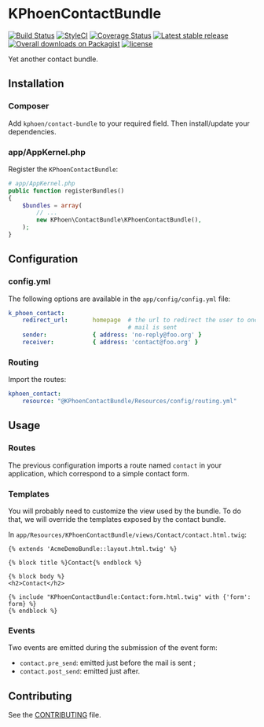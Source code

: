 # KPhoenContactBundle

[![Build Status](https://travis-ci.org/K-Phoen/KPhoenContactBundle.svg?branch=master)](https://travis-ci.org/K-Phoen/KPhoenContactBundle)
[![StyleCI](https://styleci.io/repos/7018780/shield)](https://styleci.io/repos/7018780)
[![Coverage Status](https://coveralls.io/repos/github/K-Phoen/KPhoenContactBundle/badge.svg?branch=master)](https://coveralls.io/github/K-Phoen/KPhoenContactBundle?branch=master)
[![Latest stable release](https://img.shields.io/github/release/K-Phoen/KPhoenContactBundle.svg?maxAge=2592000)](https://github.com/K-Phoen/KPhoenContactBundle/releases)
[![Overall downloads on Packagist](https://img.shields.io/packagist/dt/kphoen/contact-bundle.svg?maxAge=2592000)](https://packagist.org/packages/kphoen/contact-bundle)
[![license](https://img.shields.io/github/license/K-Phoen/KPhoenContactBundle.svg?maxAge=2592000)](https://github.com/K-Phoen/KPhoenContactBundle/blob/master/LICENCE)

Yet another contact bundle.

## Installation

### Composer

Add `kphoen/contact-bundle` to your required field. Then install/update your
dependencies.

### app/AppKernel.php

Register the `KPhoenContactBundle`:

```php
# app/AppKernel.php
public function registerBundles()
{
    $bundles = array(
        // ...
        new KPhoen\ContactBundle\KPhoenContactBundle(),
    );
}
```

## Configuration

### config.yml

The following options are available in the `app/config/config.yml` file:

```yaml
k_phoen_contact:
    redirect_url:       homepage  # the url to redirect the user to once the
                                  # mail is sent
    sender:             { address: 'no-reply@foo.org' }
    receiver:           { address: 'contact@foo.org' }
```

### Routing

Import the routes:

```yaml
kphoen_contact:
    resource: "@KPhoenContactBundle/Resources/config/routing.yml"
```

## Usage

### Routes

The previous configuration imports a route named `contact` in your application,
which correspond to a simple contact form.

### Templates

You will probably need to customize the view used by the bundle. To do that, we
will override the templates exposed by the contact bundle.

In `app/Resources/KPhoenContactBundle/views/Contact/contact.html.twig`:

```jinja
{% extends 'AcmeDemoBundle::layout.html.twig' %}

{% block title %}Contact{% endblock %}

{% block body %}
<h2>Contact</h2>

{% include "KPhoenContactBundle:Contact:form.html.twig" with {'form': form} %}
{% endblock %}
```

### Events

Two events are emitted during the submission of the event form:

 * `contact.pre_send`: emitted just before the mail is sent ;
 * `contact.post_send`: emitted just after.

## Contributing

See the [CONTRIBUTING](https://github.com/K-Phoen/KPhoenContactBundle/blob/master/CONTRIBUTING.md) file.

